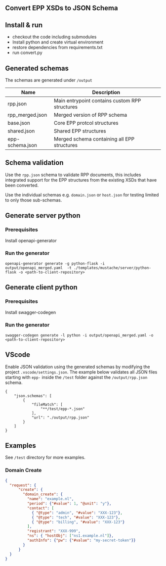 ## Convert EPP XSDs to JSON Schema

## Install & run

- checkout the code including submodules
- Install python and create virtual environment
- restore dependencies from requirements.txt
- run convert.py

## Generated schemas

The schemas are generated under `/output`

| Name  | Description  |
|---|---|
| rpp.json  | Main entrypoint contains custom RPP structures  |
| rpp_merged.json  | Merged version of RPP schema  |
| base.json | Core EPP protcol structures
| shared.json | Shared EPP structures
| epp-schema.json  | Merged schema containing all EPP structures

## Schema validation

Use the `rpp.json` schema to validate RPP documents, this includes integrated support for the EPP structures from the existing XSDs that have been converted.  

Use the individual schemas e.g. `domain.json` or `host.json` for testing limited to only those sub-schemas. 

## Generate server python

### Prerequisites
Install openapi-generator

### Run the generator
```
openapi-generator generate -g python-flask -i output/openapi_merged.yaml  -t ./templates/mustache/server/python-flask -o <path-to-client-repository>
```

## Generate client python

### Prerequisites
Install swagger-codegen

### Run the generator
```
swagger-codegen generate -l python -i output/openapi_merged.yaml -o <path-to-client-repository>
```

## VScode

Enable JSON validation using the generated schemas by modifying the project `.vscode/settings.json`. The example below validates all 
JSON files starting with `epp-` inside the `/test` folder against the `/output/rpp.json` schema.

```
{
    "json.schemas": [
        {
            "fileMatch": [
                "**/test/epp-*.json"
            ],
            "url": "./output/rpp.json"
        }
    ]
}
```

## Examples

See `/test` directory for more examples.

### Domain Create

```json
{
  "request": {
      "create": {
        "domain_create": {
          "name": "example.nl",
          "period": {"#value": 1, "@unit": "y"},
          "contact": [
            { "@type": "admin", "#value": "XXX-123"},
            { "@type": "tech", "#value": "XXX-123"},
            { "@type": "billing", "#value": "XXX-123"}
          ],
          "registrant": "XXX-999",
          "ns": { "hostObj": ["ns1.example.nl"]},
          "authInfo": {"pw": {"#value": "my-secret-token"}}
        }
      }
  }
}
```